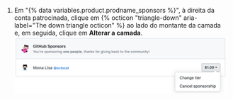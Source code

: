1. Em "{% data variables.product.prodname_sponsors %}", à direita da conta patrocinada, clique em {% octicon "triangle-down" aria-label="The down triangle octicon" %} ao lado do montante da camada e, em seguida, clique em **Alterar a camada**. ![Botão de alterar camada](/assets/images/help/billing/edit-sponsor-billing.png)
